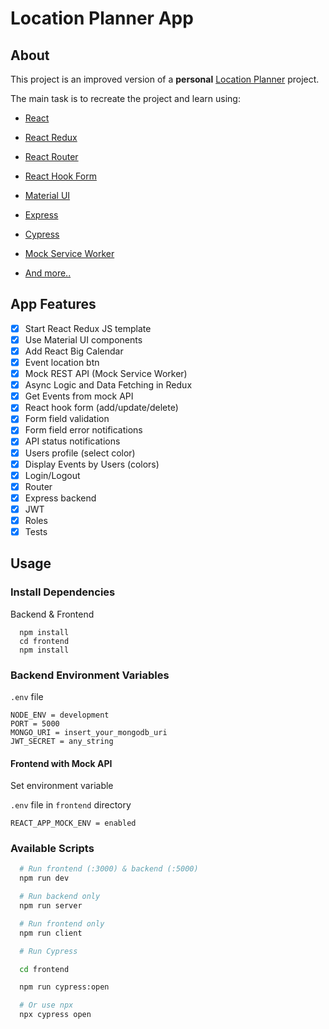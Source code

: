 # Location Planner App

## About

This project is an improved version of a **personal** [Location Planner](https://github.com/uoshvis/location-planner) project.

The main task is to recreate the project and learn using:

-   [React](https://react.dev/)

-   [React Redux](https://react-redux.js.org/)

-   [React Router](https://reactrouter.com/)

-   [React Hook Form](https://react-hook-form.com/)

-   [Material UI](https://mui.com/)

-   [Express](https://expressjs.com/)

-   [Cypress](https://www.cypress.io/)

-   [Mock Service Worker](https://mswjs.io/docs/getting-started/mocks)

-   [And more..](https://stackoverflow.com/)

## App Features

-   [x] Start React Redux JS template
-   [x] Use Material UI components
-   [x] Add React Big Calendar
-   [x] Event location btn
-   [x] Mock REST API (Mock Service Worker)
-   [x] Async Logic and Data Fetching in Redux
-   [x] Get Events from mock API
-   [x] React hook form (add/update/delete)
-   [x] Form field validation
-   [x] Form field error notifications
-   [x] API status notifications
-   [x] Users profile (select color)
-   [x] Display Events by Users (colors)
-   [x] Login/Logout
-   [x] Router
-   [x] Express backend
-   [x] JWT
-   [x] Roles
-   [x] Tests

## Usage

### Install Dependencies

Backend & Frontend

```
  npm install
  cd frontend
  npm install
```

### Backend Environment Variables

`.env` file

```
NODE_ENV = development
PORT = 5000
MONGO_URI = insert_your_mongodb_uri
JWT_SECRET = any_string
```

#### Frontend with Mock API

Set environment variable

`.env` file in `frontend` directory

```
REACT_APP_MOCK_ENV = enabled
```

### Available Scripts

```bash
  # Run frontend (:3000) & backend (:5000)
  npm run dev

  # Run backend only
  npm run server

  # Run frontend only
  npm run client
```

```bash
  # Run Cypress

  cd frontend

  npm run cypress:open

  # Or use npx
  npx cypress open
```
